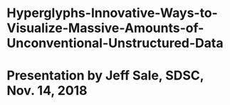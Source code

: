 # Hyperglyphs-Innovative-Ways-to-Visualize-Massive-Amounts-of-Unconventional-Unstructured-Data
# Presentation by Jeff Sale, SDSC, Nov. 14, 2018
